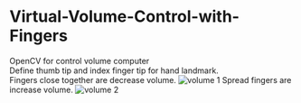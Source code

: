 # Virtual-Volume-Control-with-Fingers
OpenCV for control volume computer 
<br />
Define thumb tip and index finger tip for hand landmark.
<br />
Fingers close together are decrease volume.
![volume 1](https://user-images.githubusercontent.com/37103032/182292573-376077ef-f1aa-4886-a351-c101b995ee99.png)
Spread fingers are increase volume.
![volume 2](https://user-images.githubusercontent.com/37103032/182292618-0373e469-4293-43c1-bf94-8d4a372290e5.png)
